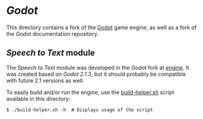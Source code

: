 # *Godot*

This directory contains a fork of the [Godot][godot] game engine, as well as a fork
of the *Godot* documentation repository.

## *Speech to Text* module

The *Speech to Text* module was developed in the *Godot* fork at [engine](engine/).
It was created based on *Godot 2.1.3*, but it should probably be compatible with
future 2.1 versions as well.

To easily build and/or run the engine, use the [build-helper.sh](build-helper.sh)
script available in this directory:

    $ ./build-helper.sh -h  # Displays usage of the script

[godot]: https://godotengine.org "Godot site"
